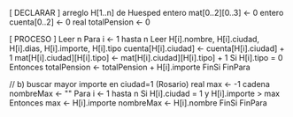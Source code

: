 [ DECLARAR ]
  arreglo H[1..n] de Huesped
  entero mat[0..2][0..3] <- 0
  entero cuenta[0..2] <- 0
  real totalPension <- 0

[ PROCESO ]
  Leer n
  Para i <- 1 hasta n
    Leer H[i].nombre, H[i].ciudad, H[i].dias, H[i].importe, H[i].tipo
    cuenta[H[i].ciudad] <- cuenta[H[i].ciudad] + 1
    mat[H[i].ciudad][H[i].tipo] <- mat[H[i].ciudad][H[i].tipo] + 1
    Si H[i].tipo = 0 Entonces
      totalPension <- totalPension + H[i].importe
    FinSi
  FinPara

  // b) buscar mayor importe en ciudad=1 (Rosario)
  real max <- -1
  cadena nombreMax <- ""
  Para i <- 1 hasta n
    Si H[i].ciudad = 1 y H[i].importe > max Entonces
      max <- H[i].importe
      nombreMax <- H[i].nombre
    FinSi
  FinPara
